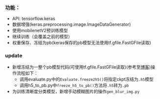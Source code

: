 ### 功能：
- API: tensorflow.keras
- 数据增强(keras.preprocessing.image.ImageDataGenerator)
- 使用mobilenetV2预训练模型
- 继续训练（会覆盖之前的模型）
- 权重保存、冻结为pb(keras保存的pb模型无法使用tf.gfile.FastGFile读取)

### update
- 新增冻结为一整个pb模型代码(可使用tf.gfile.FastGFile读取)(参考至[博客](https://blog.csdn.net/qq_25109263/article/details/81285952))操作流程如下：
    - 调用evaluate.py中的`Evaluate.freeze2h5()`将指定ckpt冻结为`.h5`模型
    - 调用h5_to_pb.py中`freeze_h5_to_pb()`方法将`.h5`转为`.pb`
- 为训练清晰度分类模型，新增手动模糊图片的操作`gen_blur_img.py`